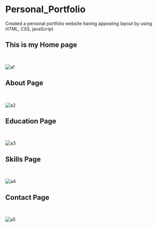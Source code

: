 
# Personal_Portfolio
Created a personal portfolio website having appealing layout by using HTML, CSS, javaScript.
<h2>This is my Home page </h2>
<br>

![a1](https://github.com/ankitanjana23/Personal_Portfolio/assets/136179445/0223bdaf-adea-468d-84a2-dbfabd39696b)

<h2>About Page </h2> <br>

![a2](https://github.com/ankitanjana23/Personal_Portfolio/assets/136179445/f60fa7ea-1bee-4f16-b483-d30280fd29c8)


<h2>Education Page </h2> <br>

![a3](https://github.com/ankitanjana23/Personal_Portfolio/assets/136179445/65f9645b-a1d5-4bb6-8f43-f3467cf14f3e)


<h2>Skills Page</h2> <br>

![a4](https://github.com/ankitanjana23/Personal_Portfolio/assets/136179445/528f9724-39c5-4945-a070-6115d9be2716)

<h2>Contact Page</h2> <br>


![a5](https://github.com/ankitanjana23/Personal_Portfolio/assets/136179445/d5bbe8be-1dcb-4e21-96d1-9e53bffaa6b4)


